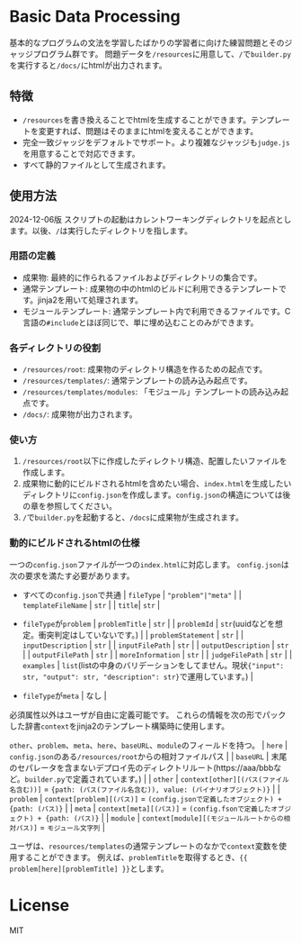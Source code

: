 # Basic Data Processing
基本的なプログラムの文法を学習したばかりの学習者に向けた練習問題とそのジャッジプログラム群です。
問題データを`/resources`に用意して、`/`で`builder.py`を実行すると`/docs/`にhtmlが出力されます。

## 特徴
- `/resources`を書き換えることでhtmlを生成することができます。テンプレートを変更すれば、問題はそのままにhtmlを変えることができます。
- 完全一致ジャッジをデフォルトでサポート。より複雑なジャッジも`judge.js`を用意することで対応できます。
- すべて静的ファイルとして生成されます。

## 使用方法
2024-12-06版
スクリプトの起動はカレントワーキングディレクトリを起点とします。以後、`/`は実行したディレクトリを指します。

### 用語の定義
- 成果物: 最終的に作られるファイルおよびディレクトリの集合です。
- 通常テンプレート: 成果物の中のhtmlのビルドに利用できるテンプレートです。jinja2を用いて処理されます。
- モジュールテンプレート: 通常テンプレート内で利用できるファイルです。C言語の`#include`とほぼ同じで、単に埋め込むことのみができます。

### 各ディレクトリの役割
- `/resources/root`: 成果物のディレクトリ構造を作るための起点です。
- `/resources/templates/`: 通常テンプレートの読み込み起点です。
- `/resources/templates/modules`: 「モジュール」テンプレートの読み込み起点です。
- `/docs/`: 成果物が出力されます。

### 使い方
1. `/resources/root`以下に作成したディレクトリ構造、配置したいファイルを作成します。
2. 成果物に動的にビルドされるhtmlを含めたい場合、`index.html`を生成したいディレクトリに`config.json`を作成します。`config.json`の構造については後の章を参照してください。
3. `/`で`builder.py`を起動すると、`/docs`に成果物が生成されます。

### 動的にビルドされるhtmlの仕様
一つの`config.json`ファイルが一つの`index.html`に対応します。
`config.json`は次の要求を満たす必要があります。

- すべての`config.json`で共通
| `fileType` | `"problem"|"meta"` |
| `templateFileName` | `str` |
| `title`| `str` |

- `fileType`が`problem`
| `problemTitle` | `str` |
| `problemId` | `str`(uuidなどを想定。衝突判定はしていないです。) |
| `problemStatement` | `str` |
| `inputDescription` | `str` |
| `inputFilePath` | `str` |
| `outputDescription` | `str` |
| `outputFilePath` | `str` |
| `moreInformation` | `str` |
| `judgeFilePath` | `str` |
| `examples` | `list`(listの中身のバリデーションをしてません。現状`{"input": str, "output": str, "description": str}`で運用しています。) |

- `fileType`が`meta`
| なし |

必須属性以外はユーザが自由に定義可能です。
これらの情報を次の形でパックした辞書`context`をjinja2のテンプレート構築時に使用します。

`other`、`problem`、`meta`、`here`、`baseURL`、`module`のフィールドを持つ。
| `here` | `config.json`のある`/resources/root`からの相対ファイルパス |
| `baseURL` | 末尾のセパレータを含まないデプロイ先のディレクトリルート(https://aaa/bbbなど。`builder.py`で定義されています。) |
| `other` | `context[other][(パス(ファイル名含む))]` = `{path: (パス(ファイル名含む)), value: (バイナリオブジェクト)}` |
| `problem` | `context[problem][(パス)]` = `(config.jsonで定義したオブジェクト) + {path: (パス)}` |
| `meta` | `context[meta][(パス)]` = `(config.fsonで定義したオブジェクト) + {path: (パス)}` |
| `module` | `context[module][(モジュールルートからの相対パス)]` = `モジュール文字列` |

ユーザは、`resources/templates`の通常テンプレートのなかで`context`変数を使用することができます。
例えば、`problemTitle`を取得するとき、`{{ problem[here][problemTitle] }}`とします。

# License
MIT
